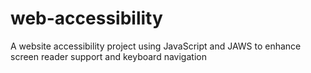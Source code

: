 # web-accessibility
A website accessibility project using JavaScript and JAWS to enhance screen reader support and keyboard navigation
